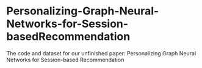 # Personalizing-Graph-Neural-Networks-for-Session-basedRecommendation
The code and dataset for our unfinished paper: Personalizing Graph Neural Networks for Session-based Recommendation
